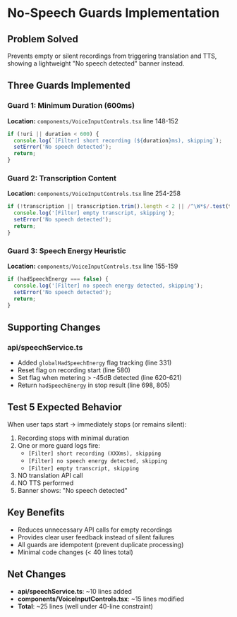 # No-Speech Guards Implementation

## Problem Solved
Prevents empty or silent recordings from triggering translation and TTS, showing a lightweight "No speech detected" banner instead.

## Three Guards Implemented

### Guard 1: Minimum Duration (600ms)
**Location:** `components/VoiceInputControls.tsx` line 148-152
```javascript
if (!uri || duration < 600) {
  console.log(`[Filter] short recording (${duration}ms), skipping`);
  setError('No speech detected');
  return;
}
```

### Guard 2: Transcription Content
**Location:** `components/VoiceInputControls.tsx` line 254-258
```javascript
if (!transcription || transcription.trim().length < 2 || /^\W*$/.test(transcription)) {
  console.log('[Filter] empty transcript, skipping');
  setError('No speech detected');
  return;
}
```

### Guard 3: Speech Energy Heuristic
**Location:** `components/VoiceInputControls.tsx` line 155-159
```javascript
if (hadSpeechEnergy === false) {
  console.log('[Filter] no speech energy detected, skipping');
  setError('No speech detected');
  return;
}
```

## Supporting Changes

### api/speechService.ts
- Added `globalHadSpeechEnergy` flag tracking (line 331)
- Reset flag on recording start (line 580)
- Set flag when metering > -45dB detected (line 620-621)
- Return `hadSpeechEnergy` in stop result (line 698, 805)

## Test 5 Expected Behavior
When user taps start → immediately stops (or remains silent):
1. Recording stops with minimal duration
2. One or more guard logs fire:
   - `[Filter] short recording (XXXms), skipping`
   - `[Filter] no speech energy detected, skipping`
   - `[Filter] empty transcript, skipping`
3. NO translation API call
4. NO TTS performed
5. Banner shows: "No speech detected"

## Key Benefits
- Reduces unnecessary API calls for empty recordings
- Provides clear user feedback instead of silent failures
- All guards are idempotent (prevent duplicate processing)
- Minimal code changes (< 40 lines total)

## Net Changes
- **api/speechService.ts**: ~10 lines added
- **components/VoiceInputControls.tsx**: ~15 lines modified
- **Total**: ~25 lines (well under 40-line constraint)